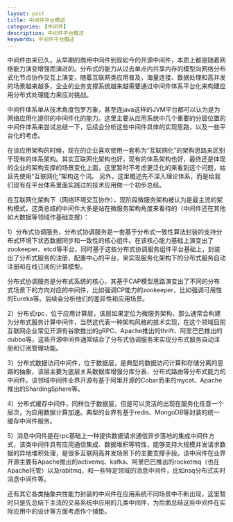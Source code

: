 ```yaml
---
layout: post
title: 中间件平台概述
categories: [中间件]
description: 中间件平台概述
keywords: 中间件平台概述
---
```

<body><div id='preview-contents' class='note-content'>

<p>中间件由来已久，从早期的商用中间件到现如今的开源中间件，本质上都是随着网络能力演变增强而演进的。分布式的能力从过去单点内共享内存的模型向网络分布式化节点协作交互上演变，随着互联网类应用普及，海量连接、数据处理和高并发的场景越来越多，企业的业务支撑系统越来越需要通过中间件体系平台化来构建应用分布式处理能力来应对挑战。</p>

<p>中间件体系单从技术角度包罗万象，甚至连java这样的JVM平台都可以认为是为网络应用化提供的中间件化的能力。这里主要从应用系统中几个重要的分层位置的中间件体系来尝试总结一下，后续会分析这些中间件具体的实现思路，以及一些平台化的考虑。</p>

<p>在谈应用架构的时候，现在的企业喜欢使用一套称为“互联网化”的架构思路来区别于现有的体系架构。其实互联网化架构也好，现有的体系架构也好，最终还是体现的企业的架构支撑的场景变化上面，这里暂时不考虑更泛化的来看到这个问题，姑且先使用“互联网化”架构这个词。
另外，这里概述先不深入理论体系，而是给我们现有在平台体系里面实践过的技术应用做一个初步总结。</p>

<p>在互联网化架构下（网络环境交互协作），现阶段微服务架构被认为是最主流的架构模式，这类总结的中间件大多是站在微服务架构角度来看待的（中间件还在其他如大数据等领域作基础支撑）：</p>

<p>1）分布式协调服务，分布式协调服务是一套基于分布式一致性算法封装的支持分布式环境下状态数据同步和一致性的核心组件。在该核心能力基础上演变出了zookeeper、etcd等平台，同时基于这些分布式协调服务组件平台基础上，封装出了分布式服务的注册、配置中心的平台，来实现服务化架构下的分布式服务自动注册和在线订阅的计算模型。</p>

<p>分布式协调服务是分布式系统的核心，其基于CAP模型思路演变出了不同的分布式场景下的方向对应的中间件，比如强调CP能力的zookeeper，比如强调可用性的Eureka等。后续会分析他们的差异性和应用场景。</p>

<p>2）分布式rpc，位于应用计算层，该层如果定位为微服务架构，那么通常会构建为分布式服务计算中间件，当然这代表一种架构风格的技术实现，在这个领域目前互联网企业常见开源有谷歌推出的gRPC、Apache推出的thrift、阿里巴巴推出的dubbo等，这些开源中间件通常结合了分布式协调服务来实现分布式服务自动注册和订阅管理功能。</p>

<p>3）分布式数据访问中间件，位于数据层，是典型的数据访问计算和存储分离的思路的抽象，该层主要为底层关系数据库增强分库分表、分布式路由等分布式能力的中间件。该领域中间件业界开源有基于阿里开源的Cobar而来的mycat、Apache推出的ShardingSphere等。</p>

<p>4）分布式缓存中间件，同样位于数据层，但是可以灵活的出现在服务化任意一个层次，为应用数据计算加速。典型的业界有基于redis、MongoDB等封装的统一缓存中间件服务。</p>

<p>5）消息中间件是在rpc基础上一种提供数据请求通信异步落地的集成中间件方式，该类中间件具有应用通信集成、数据堆积等特性，能够支持大规模并发请求数据的异地堆积处理，是很多互联网高并发场景下的主要支撑手段。该中间件在业界开源主要有Apache推出的activemq、kafka、阿里巴巴推出的rocketmq（也在Apache托管）以及rabitmq、和一些特定领域的消息中间件，比如nsq分布式实时消息中间件等。</p>

<p>还有其它各类抽象共性能力封装的中间件在应用系统不同场景中不断出现，这里暂时只是先总结下主流的交易系统中应用的几类中间件，为后面总结这些中间件在实际应用中的设计等方面考虑作个铺垫。</p></div></body>
